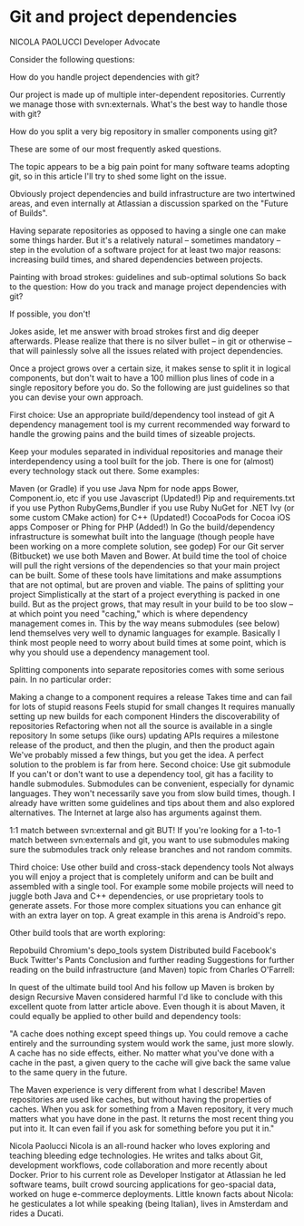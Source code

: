 # Git and project dependencies
NICOLA PAOLUCCI
Developer Advocate

Consider the following questions:

How do you handle project dependencies with git?

Our project is made up of multiple inter-dependent repositories. Currently we manage those with svn:externals. What's the best way to handle those with git?

How do you split a very big repository in smaller components using git?

These are some of our most frequently asked questions.

The topic appears to be a big pain point for many software teams adopting git, so in this article I'll try to shed some light on the issue.

Obviously project dependencies and build infrastructure are two intertwined areas, and even internally at Atlassian a discussion sparked on the "Future of Builds".

Having separate repositories as opposed to having a single one can make some things harder. But it's a relatively natural – sometimes mandatory – step in the evolution of a software project for at least two major reasons: increasing build times, and shared dependencies between projects.

Painting with broad strokes: guidelines and sub-optimal solutions
So back to the question: How do you track and manage project dependencies with git?

If possible, you don't!

Jokes aside, let me answer with broad strokes first and dig deeper afterwards. Please realize that there is no silver bullet – in git or otherwise – that will painlessly solve all the issues related with project dependencies.

Once a project grows over a certain size, it makes sense to split it in logical components, but don't wait to have a 100 million plus lines of code in a single repository before you do. So the following are just guidelines so that you can devise your own approach.

First choice: Use an appropriate build/dependency tool instead of git
A dependency management tool is my current recommended way forward to handle the growing pains and the build times of sizeable projects.

Keep your modules separated in individual repositories and manage their interdependency using a tool built for the job. There is one for (almost) every technology stack out there. Some examples:

Maven (or Gradle) if you use Java
Npm for node apps
Bower, Component.io, etc if you use Javascript (Updated!)
Pip and requirements.txt if you use Python
RubyGems,Bundler if you use Ruby
NuGet for .NET
Ivy (or some custom CMake action) for C++ (Updated!)
CocoaPods for Cocoa iOS apps
Composer or Phing for PHP (Added!)
In Go the build/dependency infrastructure is somewhat built into the language (though people have been working on a more complete solution, see godep) For our Git server (Bitbucket) we use both Maven and Bower. At build time the tool of choice will pull the right versions of the dependencies so that your main project can be built. Some of these tools have limitations and make assumptions that are not optimal, but are proven and viable.
The pains of splitting your project
Simplistically at the start of a project everything is packed in one build. But as the project grows, that may result in your build to be too slow – at which point you need "caching," which is where dependency management comes in. This by the way means submodules (see below) lend themselves very well to dynamic languages for example. Basically I think most people need to worry about build times at some point, which is why you should use a dependency management tool.

Splitting components into separate repositories comes with some serious pain. In no particular order:

Making a change to a component requires a release
Takes time and can fail for lots of stupid reasons
Feels stupid for small changes
It requires manually setting up new builds for each component
Hinders the discoverability of repositories
Refactoring when not all the source is available in a single repository
In some setups (like ours) updating APIs requires a milestone release of the product, and then the plugin, and then the product again We've probably missed a few things, but you get the idea. A perfect solution to the problem is far from here.
Second choice: Use git submodule
If you can't or don't want to use a dependency tool, git has a facility to handle submodules. Submodules can be convenient, especially for dynamic languages. They won't necessarily save you from slow build times, though. I already have written some guidelines and tips about them and also explored alternatives. The Internet at large also has arguments against them.

1:1 match between svn:external and git
BUT! If you're looking for a 1-to-1 match between svn:externals and git, you want to use submodules making sure the submodules track only release branches and not random commits.

Third choice: Use other build and cross-stack dependency tools
Not always you will enjoy a project that is completely uniform and can be built and assembled with a single tool. For example some mobile projects will need to juggle both Java and C++ dependencies, or use proprietary tools to generate assets. For those more complex situations you can enhance git with an extra layer on top. A great example in this arena is Android's repo.

Other build tools that are worth exploring:

Repobuild
Chromium's depo_tools system
Distributed build
Facebook's Buck
Twitter's Pants
Conclusion and further reading
Suggestions for further reading on the build infrastructure (and Maven) topic from Charles O'Farrell:

In quest of the ultimate build tool
And his follow up Maven is broken by design
Recursive Maven considered harmful
I'd like to conclude with this excellent quote from latter article above. Even though it is about Maven, it could equally be applied to other build and dependency tools:

"A cache does nothing except speed things up. You could remove a cache entirely and the surrounding system would work the same, just more slowly. A cache has no side effects, either. No matter what you've done with a cache in the past, a given query to the cache will give back the same value to the same query in the future.

 

The Maven experience is very different from what I describe! Maven repositories are used like caches, but without having the properties of caches. When you ask for something from a Maven repository, it very much matters what you have done in the past. It returns the most recent thing you put into it. It can even fail if you ask for something before you put it in."

Nicola Paolucci
Nicola is an all-round hacker who loves exploring and teaching bleeding edge technologies. He writes and talks about Git, development workflows, code collaboration and more recently about Docker. Prior to his current role as Developer Instigator at Atlassian he led software teams, built crowd sourcing applications for geo-spacial data, worked on huge e-commerce deployments. Little known facts about Nicola: he gesticulates a lot while speaking (being Italian), lives in Amsterdam and rides a Ducati.